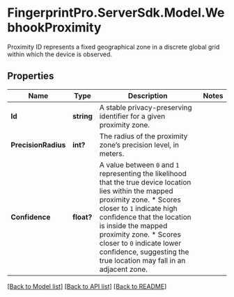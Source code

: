 # FingerprintPro.ServerSdk.Model.WebhookProximity
Proximity ID represents a fixed geographical zone in a discrete global grid within which the device is observed.


## Properties

Name | Type | Description | Notes
------------ | ------------- | ------------- | -------------
**Id** | **string** | A stable privacy-preserving identifier for a given proximity zone.  | 
**PrecisionRadius** | **int?** | The radius of the proximity zone’s precision level, in meters.  | 
**Confidence** | **float?** | A value between `0` and `1` representing the likelihood that the true device location lies within the mapped proximity zone.   * Scores closer to `1` indicate high confidence that the location is inside the mapped proximity zone.   * Scores closer to `0` indicate lower confidence, suggesting the true location may fall in an adjacent zone.  | 

[[Back to Model list]](../README.md#documentation-for-models) [[Back to API list]](../README.md#documentation-for-api-endpoints) [[Back to README]](../README.md)


